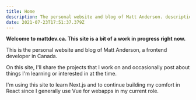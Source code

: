 ```yaml
---
title: Home
description: The personal website and blog of Matt Anderson. description
date: 2021-07-23T17:51:37.379Z
---
```

**Welcome to mattdev.ca. This site is a bit of a work in progress right now.**

This is the personal website and blog of Matt Anderson, a frontend developer in Canada.

On this site, I'll share the projects that I work on and occasionally post about things I'm learning or interested in at the time. 

I'm using this site to learn Next.js and to continue building my comfort in React since I generally use Vue for webapps in my current role.